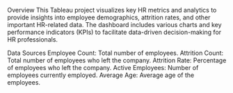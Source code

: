 Overview
This Tableau project visualizes key HR metrics and analytics to provide insights into employee demographics, attrition rates, and other important HR-related data. The dashboard includes various charts and key performance indicators (KPIs) to facilitate data-driven decision-making for HR professionals.

Data Sources
Employee Count: Total number of employees.
Attrition Count: Total number of employees who left the company.
Attrition Rate: Percentage of employees who left the company.
Active Employees: Number of employees currently employed.
Average Age: Average age of the employees.

